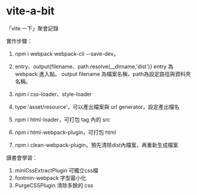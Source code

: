 # vite-a-bit
「vite 一下」聚會記錄

實作步驟：
1. npm i webpack webpack-cli --save-dev。
2. entry、output{filename、path.resolve(__dirname,'dist')}
entry 為 webpack 進入點。
output filename 為檔案名稱，path為設定路徑與資料夾名稱。

3. npm i css-loader、style-loader 
4. type:'asset/resource'，可以產出檔案與 url
    generator，設定產出檔名
5. npm i html-loader，可打包 tag 內的 src
6. npm i html-webpack-plugin，可打包 html 
7. npm i clean-webpack-plugin，預先清除dist內檔案，再重新生成檔案

讀書會學習：
1. miniCssExtractPlugin 可獨立css檔
2. fontmin-webpack 字型最小化
3. PurgeCSSPlugin 清除多餘的 css

<!-- purgeCssplugin使動畫效果消失？ -->
